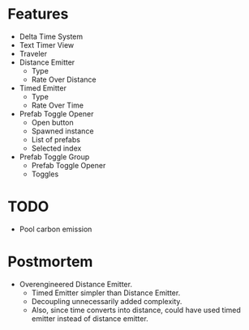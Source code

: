 # Features

- Delta Time System
- Text Timer View
- Traveler
- Distance Emitter
    - Type
    - Rate Over Distance
- Timed Emitter
    - Type
    - Rate Over Time
- Prefab Toggle Opener
    - Open button
    - Spawned instance
    - List of prefabs
    - Selected index
- Prefab Toggle Group
    - Prefab Toggle Opener
    - Toggles

# TODO

- Pool carbon emission

# Postmortem

- Overengineered Distance Emitter.
    - Timed Emitter simpler than Distance Emitter.
    - Decoupling unnecessarily added complexity.
    - Also, since time converts into distance, could have used timed emitter instead of distance emitter.
